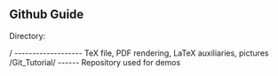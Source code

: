 ## Github Guide

Directory:

/ ------------------- TeX file, PDF rendering, LaTeX auxiliaries, pictures  
/Git_Tutorial/ ------ Repository used for demos
